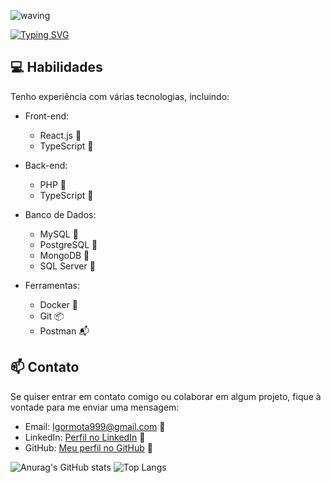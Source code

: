 ![waving](https://capsule-render.vercel.app/api?type=waving&height=200&text=Igor+Mota%20&fontAlignY=40&color=gradient)

[![Typing SVG](https://readme-typing-svg.herokuapp.com/?color=ffff&size=35&center=true&vCenter=true&width=1000&lines=Olá,+meu+nome+é+Igor+Mota;Tenho+30+anos;Desenvolvedor+Full-stack;Seja+bem+vindo!+:%29)](https://git.io/typing-svg)

## 💻 Habilidades

Tenho experiência com várias tecnologias, incluindo:

- Front-end: 
  - React.js 🌟
  - TypeScript 📝

- Back-end:
  - PHP 🐘
  - TypeScript 📝

- Banco de Dados:
  - MySQL 🧬
  - PostgreSQL 🐘
  - MongoDB 🍃
  - SQL Server 🦈

- Ferramentas:
  - Docker 🐳
  - Git 📦
  - Postman 📬
    
## 📫 Contato

Se quiser entrar em contato comigo ou colaborar em algum projeto, fique à vontade para me enviar uma mensagem:

- Email: Igormota999@gmail.com 📧
- LinkedIn: [Perfil no LinkedIn](https://www.linkedin.com/in/igor-mota-0902aa1aa) 👔
- GitHub: [Meu perfil no GitHub](https://github.com/Igor-Mota) 🐙


![Anurag's GitHub stats](https://github-readme-stats.vercel.app/api?username=thiagovarallo&show_icons=true&theme=dark)
![Top Langs](https://github-readme-stats.vercel.app/api/top-langs/?username=thiagovarallo&layout=compact&theme=dark)
